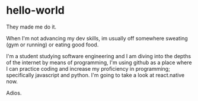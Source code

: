 # hello-world
They made me do it.

When I'm not advancing my dev skills, im usually off somewhere sweating (gym or running) or eating good food.

I'm a student studying software engineering and I am diving into the depths of the internet by means of programming, I'm using github as a place where I can practice coding and increase my proficiency in programming; specifically javascript and python.
I'm going to take a look at react.native now.

Adios.

